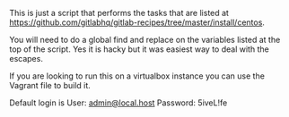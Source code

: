 This is just a script that performs the tasks that are listed at https://github.com/gitlabhq/gitlab-recipes/tree/master/install/centos. 


You will need to do a global find and replace on the variables listed at the top of the script. Yes it is hacky but it was easiest way to deal with the escapes. 


If you are looking to run this on a virtualbox instance you can use the Vagrant file to build it.




Default login is 
User: admin@local.host
Password: 5iveL!fe